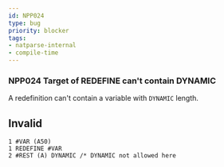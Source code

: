 ```yaml
---
id: NPP024
type: bug
priority: blocker
tags:
- natparse-internal 
- compile-time 
---
```


### NPP024 Target of REDEFINE can't contain DYNAMIC
A redefinition can't contain a variable with `DYNAMIC` length.

## Invalid

```natural
1 #VAR (A50)
1 REDEFINE #VAR
2 #REST (A) DYNAMIC /* DYNAMIC not allowed here
```
